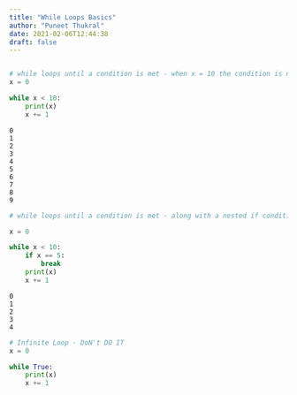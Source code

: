 ```yaml
---
title: "While Loops Basics"
author: "Puneet Thukral"
date: 2021-02-06T12:44:38
draft: false
---
```



```python

```


```python
# while loops until a condition is met - when x = 10 the condition is no longer met and the while loop stops
x = 0

while x < 10:
    print(x)
    x += 1
```

    0
    1
    2
    3
    4
    5
    6
    7
    8
    9
    


```python
# while loops until a condition is met - along with a nested if condition therefore if x is less than 10 and x is less than 5 ends the loop

x = 0

while x < 10:
    if x == 5:
        break
    print(x)
    x += 1
```

    0
    1
    2
    3
    4
    


```python
# Infinite Loop - DoN't DO IT
x = 0

while True:
    print(x)
    x += 1

```


```python

```
